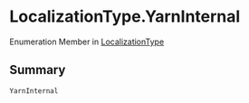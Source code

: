 # LocalizationType.YarnInternal

Enumeration Member in [LocalizationType](/docs/api/csharp/yarn.unity.localizationtype.md)

## Summary



```csharp
YarnInternal
```

